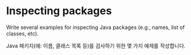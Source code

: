 # Inspecting packages

Write several examples for inspecting Java packages (e.g., names, list of classes, etc).

Java 패키지(예: 이름, 클래스 목록 등)를 검사하기 위한 몇 가지 예제를 작성합니다.
